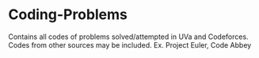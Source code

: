 # Coding-Problems
Contains all codes of problems solved/attempted in UVa and Codeforces.
Codes from other sources may be included.
Ex. Project Euler, Code Abbey
